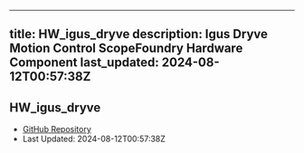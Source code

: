 
---
title: HW_igus_dryve
description: Igus Dryve Motion Control ScopeFoundry Hardware Component
last_updated: 2024-08-12T00:57:38Z
---

## HW_igus_dryve

- [GitHub Repository](https://github.com/ScopeFoundry/HW_igus_dryve)
- Last Updated: 2024-08-12T00:57:38Z

